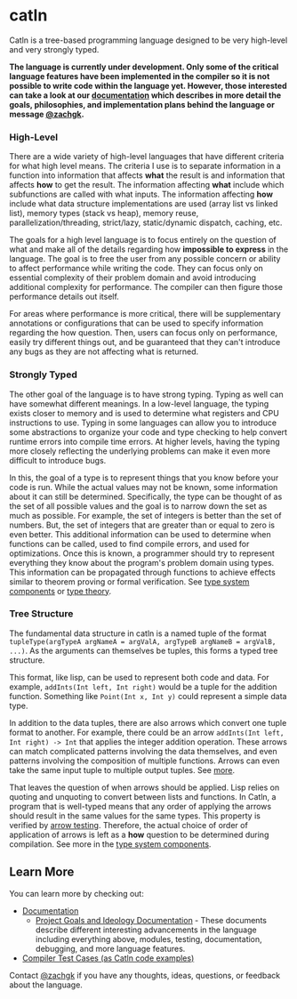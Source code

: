 # catln

Catln is a tree-based programming language designed to be very high-level and very strongly typed.

**The language is currently under development. Only some of the critical language features have been implemented in the compiler so it is not possible to write code within the language yet. However, those interested can take a look at our [documentation](documentation) which describes in more detail the goals, philosophies, and implementation plans behind the language or message [@zachgk](mailto:zachary@kimberg.com).**

### High-Level

There are a wide variety of high-level languages that have different criteria for what high level means. The criteria I use is to separate information in a function into information that affects **what** the result is and information that affects **how** to get the result. The information affecting **what** include which subfunctions are called with what inputs. The information affecting **how** include what data structure implementations are used (array list vs linked list), memory types (stack vs heap), memory reuse, parallelization/threading, strict/lazy, static/dynamic dispatch, caching, etc. 

The goals for a high level language is to focus entirely on the question of what and make all of the details regarding how **impossible to express** in the language. The goal is to free the user from any possible concern or ability to affect performance while writing the code. They can focus only on essential complexity of their problem domain and avoid introducing additional complexity for performance. The compiler can then figure those performance details out itself.

For areas where performance is more critical, there will be supplementary annotations or configurations that can be used to specify information regarding the how question. Then, users can focus only on performance, easily try different things out, and be guaranteed that they can't introduce any bugs as they are not affecting what is returned.

### Strongly Typed

The other goal of the language is to have strong typing. Typing as well can have somewhat different meanings. In a low-level language, the typing exists closer to memory and is used to determine what registers and CPU instructions to use. Typing in some languages can allow you to introduce some abstractions to organize your code and type checking to help convert runtime errors into compile time errors. At higher levels, having the typing more closely reflecting the underlying problems can make it even more difficult to introduce bugs.

In this, the goal of a type is to represent things that you know before your code is run. While the actual values may not be known, some information about it can still be determined. Specifically, the type can be thought of as the set of all possible values and the goal is to narrow down the set as much as possible. For example, the set of integers is better than the set of numbers. But, the set of integers that are greater than or equal to zero is even better. This additional information can be used to determine when functions can be called, used to find compile errors, and used for optimizations. Once this is known, a programmer should try to represent everything they know about the program's problem domain using types. This information can be propagated through functions to achieve effects similar to theorem proving or formal verification. See [type system components](docs/philosophy/typeSystem.md) or [type theory](docs/philosophy/typeTheory.md).

### Tree Structure

The fundamental data structure in catln is a named tuple of the format `tupleType(argTypeA argNameA = argValA, argTypeB argNameB = argValB, ...)`. As the arguments can themselves be tuples, this forms a typed tree structure.

This format, like lisp, can be used to represent both code and data. For example, `addInts(Int left, Int right)` would be a tuple for the addition function. Something like `Point(Int x, Int y)` could represent a simple data type.

In addition to the data tuples, there are also arrows which convert one tuple format to another. For example, there could be an arrow `addInts(Int left, Int right) -> Int` that applies the integer addition operation. These arrows can match complicated patterns involving the data themselves, and even patterns involving the composition of multiple functions. Arrows can even take the same input tuple to multiple output tuples. See [more](docs/philosophy/typeSystem.md).

That leaves the question of when arrows should be applied. Lisp relies on quoting and unquoting to convert between lists and functions. In Catln, a program that is well-typed means that any order of applying the arrows should result in the same values for the same types. This property is verified by [arrow testing](docs/philosophy/arrowTesting.md). Therefore, the actual choice of order of application of arrows is left as a **how** question to be determined during compilation. See more in the [type system components](docs/philosophy/typeSystem.md).

## Learn More

You can learn more by checking out:

- [Documentation](docs)
  - [Project Goals and Ideology Documentation](docs/philosophy) - These documents describe different interesting advancements in the language including everything above, modules, testing, documentation, debugging, and more language features.
- [Compiler Test Cases (as Catln code examples)](test/code)

Contact [@zachgk](mailto:zachary@kimberg.com) if you have any thoughts, ideas, questions, or feedback about the language.
